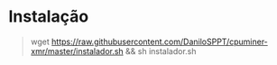 # Instalação
> wget https://raw.githubusercontent.com/DaniloSPPT/cpuminer-xmr/master/instalador.sh && sh instalador.sh
